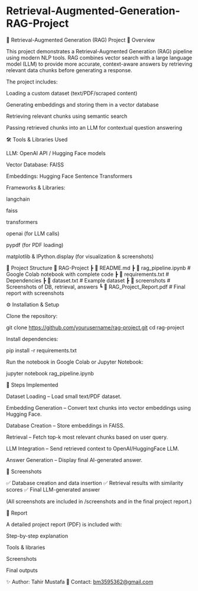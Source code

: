 # Retrieval-Augmented-Generation-RAG-Project
📘 Retrieval-Augmented Generation (RAG) Project
🚀 Overview

This project demonstrates a Retrieval-Augmented Generation (RAG) pipeline using modern NLP tools.
RAG combines vector search with a large language model (LLM) to provide more accurate, context-aware answers by retrieving relevant data chunks before generating a response.

The project includes:

Loading a custom dataset (text/PDF/scraped content)

Generating embeddings and storing them in a vector database

Retrieving relevant chunks using semantic search

Passing retrieved chunks into an LLM for contextual question answering

🛠️ Tools & Libraries Used

LLM: OpenAI API / Hugging Face models

Vector Database: FAISS

Embeddings: Hugging Face Sentence Transformers

Frameworks & Libraries:

langchain

faiss

transformers

openai (for LLM calls)

pypdf (for PDF loading)

matplotlib & IPython.display (for visualization & screenshots)

📂 Project Structure
📁 RAG-Project
 ┣ 📜 README.md
 ┣ 📜 rag_pipeline.ipynb   # Google Colab notebook with complete code
 ┣ 📜 requirements.txt     # Dependencies
 ┣ 📜 dataset.txt          # Example dataset
 ┣ 📂 screenshots          # Screenshots of DB, retrieval, answers
 ┗ 📜 RAG_Project_Report.pdf  # Final report with screenshots

⚙️ Installation & Setup

Clone the repository:

git clone https://github.com/yourusername/rag-project.git
cd rag-project


Install dependencies:

pip install -r requirements.txt


Run the notebook in Google Colab or Jupyter Notebook:

jupyter notebook rag_pipeline.ipynb

📝 Steps Implemented

Dataset Loading – Load small text/PDF dataset.

Embedding Generation – Convert text chunks into vector embeddings using Hugging Face.

Database Creation – Store embeddings in FAISS.

Retrieval – Fetch top-k most relevant chunks based on user query.

LLM Integration – Send retrieved context to OpenAI/HuggingFace LLM.

Answer Generation – Display final AI-generated answer.

📸 Screenshots

✅ Database creation and data insertion
✅ Retrieval results with similarity scores
✅ Final LLM-generated answer

(All screenshots are included in /screenshots and in the final project report.)

📑 Report

A detailed project report (PDF) is included with:

Step-by-step explanation

Tools & libraries

Screenshots

Final outputs


✨ Author: Tahir Mustafa
📧 Contact: bm3595362@gmail.com
